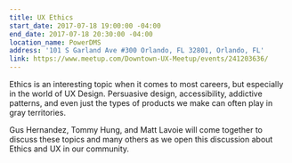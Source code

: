 ```yaml
---
title: UX Ethics
start_date: 2017-07-18 19:00:00 -04:00
end_date: 2017-07-18 20:30:00 -04:00
location_name: PowerDMS
address: '101 S Garland Ave #300 Orlando, FL 32801, Orlando, FL'
link: https://www.meetup.com/Downtown-UX-Meetup/events/241203636/
---
```



Ethics is an interesting topic when it comes to most careers, but especially in the world of UX Design. Persuasive design, accessibility, addictive patterns, and even just the types of products we make can often play in gray territories. 

Gus Hernandez, Tommy Hung, and Matt Lavoie will come together to discuss these topics and many others as we open this discussion about Ethics and UX in our community.